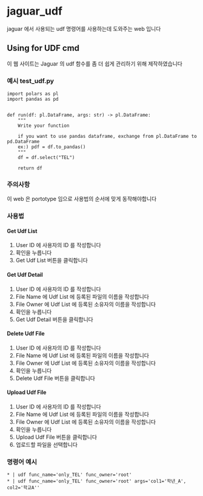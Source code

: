 # jaguar_udf
jaguar 에서 사용되는 udf 명령어를 사용하는데 도와주는 web 입니다


## Using for UDF cmd

이 웹 사이트는 Jaguar 의 udf 함수를 좀 더 쉽게 관리하기 위해 제작하였습니다

### 예시 test_udf.py
```
import polars as pl
import pandas as pd


def run(df: pl.DataFrame, args: str) -> pl.DataFrame:
    """
    Write your function

    if you want to use pandas dataframe, exchange from pl.DataFrame to pd.DataFrame
    ex:) pdf = df.to_pandas()
    """
    df = df.select("TEL")

    return df

```

### 주의사항
이 web 은 portotype 임으로 사용법의 순서에 맞게 동작해야합니다

### 사용법

####  Get Udf List
1. User ID 에 사용자의 ID 를 작성합니다
2. 확인을 누릅니다
3. Get Udf List 버튼을 클릭합니다

####  Get Udf Detail
1. User ID 에 사용자의 ID 를 작성합니다
2. File Name 에 Udf List 에 등록된 파일의 이름을 작성합니다
3. File Owner 에 Udf List 에 등록된 소유자의 이름을 작성합니다
4. 확인을 누릅니다
5. Get Udf Detail 버튼을 클릭합니다

####  Delete Udf File
1. User ID 에 사용자의 ID 를 작성합니다
2. File Name 에 Udf List 에 등록된 파일의 이름을 작성합니다
3. File Owner 에 Udf List 에 등록된 소유자의 이름을 작성합니다
4. 확인을 누릅니다
5. Delete Udf File 버튼을 클릭합니다

####  Upload Udf File
1. User ID 에 사용자의 ID 를 작성합니다
2. File Name 에 Udf List 에 등록된 파일의 이름을 작성합니다
3. File Owner 에 Udf List 에 등록된 소유자의 이름을 작성합니다
4. 확인을 누릅니다
5. Upload Udf File 버튼을 클릭합니다
6. 업로드할 파일을 선택합니다

### 명령어 예시
```
* | udf func_name='only_TEL' func_owner='root'
* | udf func_name='only_TEL' func_owner='root' args='col1='학년_A', col2='학교A''
```
